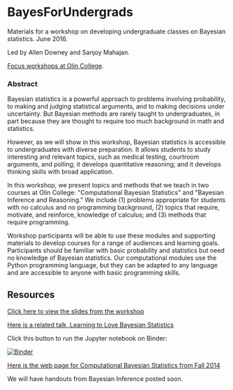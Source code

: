 # BayesForUndergrads

Materials for a workshop on developing undergraduate classes on Bayesian statistics.  June 2016.

Led by Allen Downey and Sanjoy Mahajan.

[Focus workshops at Olin College](http://www.olin.edu/collaborate/collaboratory/summer-institute/focus-workshops/).

### Abstract

Bayesian statistics is a powerful approach to problems involving probability, to making and judging statistical arguments, and to making decisions under uncertainty.  But Bayesian methods are rarely taught to undergraduates, in part because they are thought to require too much background in math and statistics.

However, as we will show in this workshop, Bayesian statistics is accessible to undergraduates with diverse preparation.  It allows students to study interesting and relevant topics, such as medical testing, courtroom arguments, and polling; it develops quantitative reasoning; and it develops thinking skills with broad application.

In this workshop, we present topics and methods that we teach in two courses at Olin College: "Computational Bayesian Statistics" and "Bayesian Inference and Reasoning."  We include (1) problems appropriate for students with no calculus and no programming background, (2) topics that require, motivate, and reinforce, knowledge of calculus; and (3) methods that require programming. 

Workshop participants will be able to use these modules and supporting materials to develop courses for a range of audiences and learning goals.  Participants should be familiar with basic probability and statistics but need no knowledge of Bayesian statistics.  Our computational modules use the Python programming language, but they can be adapted to any language and are accessible to anyone with basic programming skills.

## Resources

[Click here to view the slides from the workshop](https://docs.google.com/presentation/d/1ltQiDWFyWJR_SzTRXdRHLfA3YA70koqxcBi0KYKWAzQ/pub?start=false&loop=false&delayms=3000)

[Here is a related talk, Learning to Love Bayesian Statistics](https://docs.google.com/presentation/d/1dMyYS4Op8u-VChYOqBMtfpy0JSSPJ7oxIx6K_9RHEuQ/pub?start=false&loop=false&delayms=3000)

Click this button to run the Jupyter notebook on Binder:

[![Binder](http://mybinder.org/badge.svg)](http://mybinder.org/repo/AllenDowney/BayesMadeSimple)

[Here is the web page for Computational Bayesian Statistics from Fall 2014](https://sites.google.com/site/compbayes14/)

We will have handouts from Bayesian Inference posted soon.
